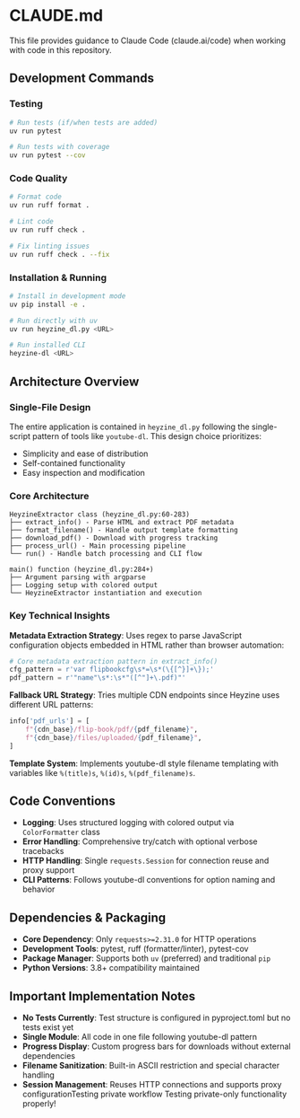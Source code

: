 # CLAUDE.md

This file provides guidance to Claude Code (claude.ai/code) when working with code in this repository.

## Development Commands

### Testing
```bash
# Run tests (if/when tests are added)
uv run pytest

# Run tests with coverage
uv run pytest --cov
```

### Code Quality
```bash
# Format code
uv run ruff format .

# Lint code  
uv run ruff check .

# Fix linting issues
uv run ruff check . --fix
```

### Installation & Running
```bash
# Install in development mode
uv pip install -e .

# Run directly with uv
uv run heyzine_dl.py <URL>

# Run installed CLI
heyzine-dl <URL>
```

## Architecture Overview

### Single-File Design
The entire application is contained in `heyzine_dl.py` following the single-script pattern of tools like `youtube-dl`. This design choice prioritizes:
- Simplicity and ease of distribution
- Self-contained functionality
- Easy inspection and modification

### Core Architecture
```
HeyzineExtractor class (heyzine_dl.py:60-283)
├── extract_info() - Parse HTML and extract PDF metadata
├── format_filename() - Handle output template formatting  
├── download_pdf() - Download with progress tracking
├── process_url() - Main processing pipeline
└── run() - Handle batch processing and CLI flow

main() function (heyzine_dl.py:284+)
├── Argument parsing with argparse
├── Logging setup with colored output
└── HeyzineExtractor instantiation and execution
```

### Key Technical Insights

**Metadata Extraction Strategy**: Uses regex to parse JavaScript configuration objects embedded in HTML rather than browser automation:
```python
# Core metadata extraction pattern in extract_info()
cfg_pattern = r'var flipbookcfg\s*=\s*(\{[^}]+\});'
pdf_pattern = r'"name"\s*:\s*"([^"]+\.pdf)"'
```

**Fallback URL Strategy**: Tries multiple CDN endpoints since Heyzine uses different URL patterns:
```python
info['pdf_urls'] = [
    f"{cdn_base}/flip-book/pdf/{pdf_filename}",
    f"{cdn_base}/files/uploaded/{pdf_filename}",
]
```

**Template System**: Implements youtube-dl style filename templating with variables like `%(title)s`, `%(id)s`, `%(pdf_filename)s`.

## Code Conventions

- **Logging**: Uses structured logging with colored output via `ColorFormatter` class
- **Error Handling**: Comprehensive try/catch with optional verbose tracebacks  
- **HTTP Handling**: Single `requests.Session` for connection reuse and proxy support
- **CLI Patterns**: Follows youtube-dl conventions for option naming and behavior

## Dependencies & Packaging

- **Core Dependency**: Only `requests>=2.31.0` for HTTP operations
- **Development Tools**: pytest, ruff (formatter/linter), pytest-cov  
- **Package Manager**: Supports both `uv` (preferred) and traditional `pip`
- **Python Versions**: 3.8+ compatibility maintained

## Important Implementation Notes

- **No Tests Currently**: Test structure is configured in pyproject.toml but no tests exist yet
- **Single Module**: All code in one file following youtube-dl pattern
- **Progress Display**: Custom progress bars for downloads without external dependencies  
- **Filename Sanitization**: Built-in ASCII restriction and special character handling
- **Session Management**: Reuses HTTP connections and supports proxy configurationTesting private workflow
Testing private-only functionality properly!

